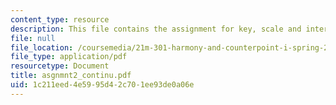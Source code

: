 ```yaml
---
content_type: resource
description: This file contains the assignment for key, scale and intervals.
file: null
file_location: /coursemedia/21m-301-harmony-and-counterpoint-i-spring-2005/1c211eed4e5995d42c701ee93de0a06e_asgnmnt2_continu.pdf
file_type: application/pdf
resourcetype: Document
title: asgnmnt2_continu.pdf
uid: 1c211eed-4e59-95d4-2c70-1ee93de0a06e
---
```

